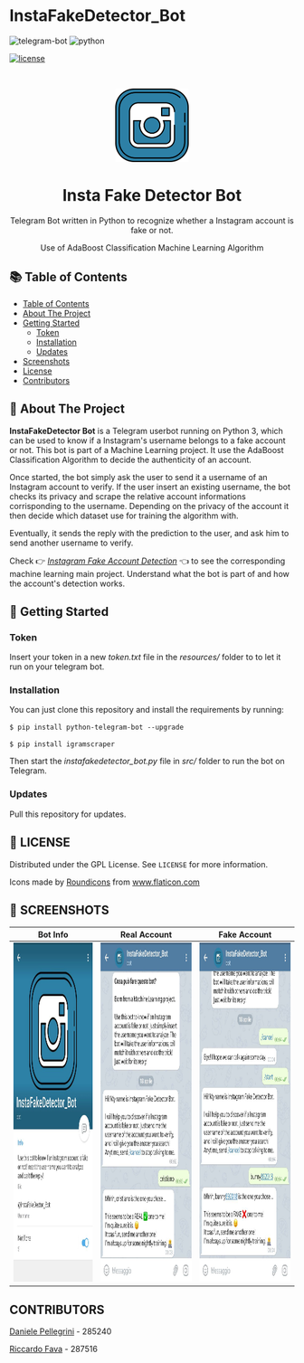 # InstaFakeDetector_Bot
<!-- PROJECT LOGO -->
  
  ![telegram-bot](https://img.shields.io/static/v1?label=Telegram.Bot&message=InstaFakeDetector_Bot&color=blue)
  ![python](https://img.shields.io/static/v1?label=python&message=3.7&color=yellow)

  [![license](https://img.shields.io/static/v1?label=License&message=GPL&color=green)](https://github.com/danielepelleg/InstaFakeDetector_Bot/blob/master/LICENSE)
  
  <br />
    <p align="center">
  <a href="https://github.com/danielepelleg/InstaFakeDetector_Bot">
    <img src="resources/instagram.png" alt="Logo" width="130" height="130">
  </a>
  <h1 align="center">Insta Fake Detector Bot</h1>
  <p align="center">
    Telegram Bot written in Python to recognize whether a Instagram account is fake or not.
  </p>
  <p align="center">
    Use of AdaBoost Classification Machine Learning Algorithm
  </p>
  
  <!-- TABLE OF CONTENTS -->
  ## 📚 Table of Contents
  
  - [Table of Contents](#table-of-contents)
  - [About The Project](#about-the-project)
  - [Getting Started](#getting-started)
    - [Token](#token)
    - [Installation](#installation) 
    - [Updates](#updates)
  - [Screenshots](#screenshots)
  - [License](#license)
  - [Contributors](#contributors)
   
   <!-- ABOUT THE PROJECT -->
   ## 🤖 About The Project
   **InstaFakeDetector Bot** is a Telegram userbot running on Python 3, which can be used to know if a Instagram's username 
   belongs to a fake account or not. This bot is part of a Machine Learning project. It use the AdaBoost Classification Algorithm
   to decide the authenticity of an account. 

   Once started, the bot simply ask the user to send it a username of an Instagram account to verify. If the user insert an existing username, the bot checks its privacy and scrape the relative account informations corrisponding to the username. Depending on the privacy of the account it then decide which dataset use for training the algorithm with.

   Eventually, it sends the reply with the prediction to the user, and ask him to send another username to verify.

   Check 👉 [_Instagram Fake Account Detection_] 👈 to see the corresponding machine learning main project. Understand
   what the bot is part of and how the account's detection works.
   
   <!-- GETTING STARTED -->
   ## 🔨 Getting Started
   
   ### Token
   Insert your token in a new _token.txt_ file in the _resources/_ folder to to let it run on your telegram bot.

   ### Installation
   You can just clone this repository and install the requirements by running:
   ```
   $ pip install python-telegram-bot --upgrade
   ```
   ```
   $ pip install igramscraper
   ```
   Then start the _instafakedetector_bot.py_ file in _src/_ folder to run the bot on Telegram. 
   
   ### Updates
   Pull this repository for updates.
   
   <!-- LICENSE -->
   ## 🔑 LICENSE
   Distributed under the GPL License. See `LICENSE` for more information.
   
   Icons made by <a href="https://www.flaticon.com/authors/roundicons" title="Roundicons">Roundicons</a> from <a href="https://www.flaticon.com/" title="Flaticon"> www.flaticon.com</a>
   
   <!-- SCREENSHOTS -->
   ## 📱 SCREENSHOTS
   Bot Info             |  Real Account             |  Fake Account
   :-------------------------:|:-------------------------:|:-------------------------:
   <img src="resources/screenshots/screen1.png" alt="botPage" width="360" height="600">  |  <img src="resources/screenshots/screen2.png" alt="screen2" width="360" height="600">  |  <img src="resources/screenshots/screen3.png" alt="screen3" width="360" height="600">
   
   <!-- CONTRIBUTORS -->
   ## CONTRIBUTORS
   [Daniele Pellegrini](https://github.com/danielepelleg) - 285240
   
   [Riccardo Fava](https://github.com/BeleRicks11) - 287516

   <!------ ------->
   [_Instagram Fake Account Detection_]: https://github.com/BeleRicks11/Instagram_Fake_Account_Detectio